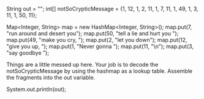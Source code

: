 String out = "";
int[] notSoCrypticMessage = {1, 12, 1, 2, 11, 1, 7, 11, 1, 49, 1, 3, 11, 1, 50, 11};

Map<Integer, String> map = new HashMap<Integer, String>();
map.put(7, "run around and desert you");
map.put(50, "tell a lie and hurt you ");
map.put(49, "make you cry, ");
map.put(2, "let you down");
map.put(12, "give you up, ");
map.put(1, "Never gonna ");
map.put(11, "\n");
map.put(3, "say goodbye ");

Things are a little messed up here.
Your job is to decode the notSoCrypticMessage by using the hashmap as a lookup table.
Assemble the fragments into the out variable.

System.out.println(out);
